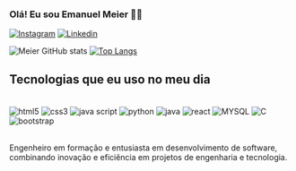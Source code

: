 ### Olá! Eu sou Emanuel Meier 🖐🏻

[![Instagram](https://img.shields.io/badge/Instagram-E4405F?style=for-the-badge&logo=instagram&logoColor=white)](https://www.instagram.com/emanuel_meier/)
[![Linkedin](https://img.shields.io/badge/LinkedIn-0077B5?style=for-the-badge&logo=linkedin&logoColor=white)](https://www.linkedin.com/in/emanuel-meier-martins-4203191a6/)

![Meier GitHub stats](https://github-readme-stats.vercel.app/api?username=EmanuelMeier&theme=dark&show_icons=true)
[![Top Langs](https://github-readme-stats.vercel.app/api/top-langs/?username=EmanuelMeier)](https://github.com/anuraghazra/github-readme-stats)

## Tecnologias que eu uso no meu dia

<div style='display: inline_block'><br/>
    <img align="center" alt='html5' src='https://img.shields.io/badge/HTML5-E34F26?style=for-the-badge&logo=html5&logoColor=white'/>
    <img align="center" alt='css3' src='https://img.shields.io/badge/CSS3-1572B6?style=for-the-badge&logo=css3&logoColor=white'/>
    <img align="center" alt='java script' src='https://img.shields.io/badge/JavaScript-F7DF1E?style=for-the-badge&logo=javascript&logoColor=black'/>
    <img align="center" alt='python' src='https://img.shields.io/badge/Python-14354C?style=for-the-badge&logo=python&logoColor=white'/>
    <img align="center" alt='java' src='https://img.shields.io/badge/Java-ED8B00?style=for-the-badge&logo=openjdk&logoColor=white'/>
    <img align="center" alt='react' src='https://img.shields.io/badge/React-20232A?style=for-the-badge&logo=react&logoColor=61DAFB'/>
    <img align="center" alt='MYSQL' src='https://img.shields.io/badge/MySQL-00000F?style=for-the-badge&logo=mysql&logoColor=white'/>
    <img align="center" alt='C' src='https://img.shields.io/badge/C-00599C?style=for-the-badge&logo=c&logoColor=white'/>
     <img align="center" alt='bootstrap' src='https://img.shields.io/badge/Bootstrap-563D7C?style=for-the-badge&logo=bootstrap&logoColor=white' />
</div><br/>

Engenheiro em formação e entusiasta em desenvolvimento de software, combinando inovação e eficiência em projetos de engenharia e tecnologia.
